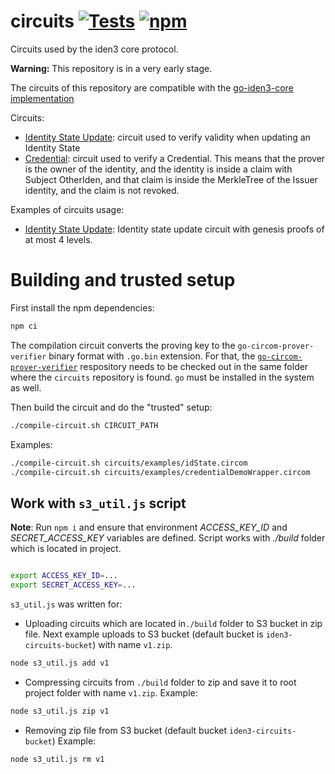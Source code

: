 # circuits [![Tests](https://github.com/iden3/circuits/workflows/Tests/badge.svg)](https://github.com/iden3/circuits/actions?query=workflow%3ATests) [![npm](https://img.shields.io/npm/v/@iden3/circuits)](https://img.shields.io/npm/v/@iden3/circuits)

Circuits used by the iden3 core protocol.

**Warning:** This repository is in a very early stage.

The circuits of this repository are compatible with the [go-iden3-core implementation](https://github.com/iden3/go-iden3-core)

Circuits:

- [Identity State Update](circuits/idState.circom): circuit used to verify validity when updating an Identity State
- [Credential](circuits/credential.circom): circuit used to verify a
  Credential. This means that the prover is the owner of the identity, and the
  identity is inside a claim with Subject OtherIden, and that claim is inside
  the MerkleTree of the Issuer identity, and the claim is not revoked.

Examples of circuits usage:

- [Identity State Update](circuits/idState.circom): Identity state
  update circuit with genesis proofs of at most 4 levels.

# Building and trusted setup

First install the npm dependencies:

```bash
npm ci
```

The compilation circuit converts the proving key to the
`go-circom-prover-verifier` binary format with `.go.bin` extension. For that,
the
[`go-circom-prover-verifier`](https://github.com/iden3/go-circom-prover-verifier)
respository needs to be checked out in the same folder where the `circuits`
repository is found. `go` must be installed in the system as well.

Then build the circuit and do the "trusted" setup:

```bash
./compile-circuit.sh CIRCUIT_PATH
```

Examples:

```bash
./compile-circuit.sh circuits/examples/idState.circom
./compile-circuit.sh circuits/examples/credentialDemoWrapper.circom
```

## Work with `s3_util.js` script

**Note**: Run `npm i` and ensure that environment _ACCESS_KEY_ID_ and _SECRET_ACCESS_KEY_ variables are defined. Script works with _./build_ folder which is located in project.

```bash

export ACCESS_KEY_ID=...
export SECRET_ACCESS_KEY=...

```

`s3_util.js` was written for:

- Uploading circuits which are located in`./build` folder to S3 bucket in zip file. Next example uploads to S3 bucket (default bucket is `iden3-circuits-bucket`) with name `v1.zip`.

```bash
node s3_util.js add v1
```

- Compressing circuits from `./build` folder to zip and save it to root project folder with name `v1.zip`. Example:

```bash
node s3_util.js zip v1
```

- Removing zip file from S3 bucket (default bucket `iden3-circuits-bucket`) Example:

```bash
node s3_util.js rm v1
```
